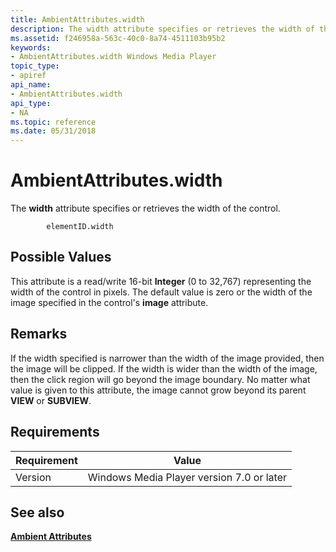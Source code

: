 ```yaml
---
title: AmbientAttributes.width
description: The width attribute specifies or retrieves the width of the control.
ms.assetid: f246958a-563c-40c0-8a74-4511103b95b2
keywords:
- AmbientAttributes.width Windows Media Player
topic_type:
- apiref
api_name:
- AmbientAttributes.width
api_type:
- NA
ms.topic: reference
ms.date: 05/31/2018
---
```


# AmbientAttributes.width

The **width** attribute specifies or retrieves the width of the control.

``` syntax
        elementID.width
```

## Possible Values

This attribute is a read/write 16-bit **Integer** (0 to 32,767) representing the width of the control in pixels. The default value is zero or the width of the image specified in the control's **image** attribute.

## Remarks

If the width specified is narrower than the width of the image provided, then the image will be clipped. If the width is wider than the width of the image, then the click region will go beyond the image boundary. No matter what value is given to this attribute, the image cannot grow beyond its parent **VIEW** or **SUBVIEW**.

## Requirements



| Requirement | Value |
|--------------------|------------------------------------------------------|
| Version<br/> | Windows Media Player version 7.0 or later<br/> |



## See also

<dl> <dt>

[**Ambient Attributes**](ambient-attributes.md)
</dt> </dl>

 

 





